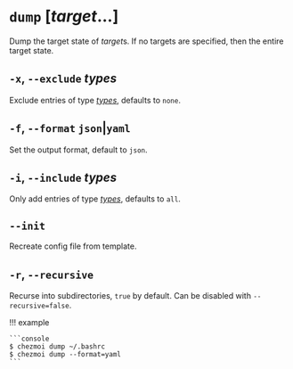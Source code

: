 # `dump` [*target*...]

Dump the target state of *target*s. If no targets are specified, then the
entire target state.

## `-x`, `--exclude` *types*

Exclude entries of type [*types*](../command-line-flags/common.md#available-types),  defaults to `none`.

## `-f`, `--format` `json`|`yaml`

Set the output format, default to `json`.

## `-i`, `--include` *types*

Only add entries of type [*types*](../command-line-flags/common.md#available-types), defaults to `all`.

## `--init`

Recreate config file from template.

## `-r`, `--recursive`

Recurse into subdirectories, `true` by default. Can be disabled with `--recursive=false`.

!!! example

    ```console
    $ chezmoi dump ~/.bashrc
    $ chezmoi dump --format=yaml
    ```
